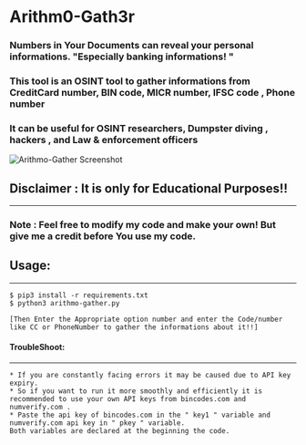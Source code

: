 # Arithm0-Gath3r
### Numbers in Your Documents can reveal your personal informations. "Especially banking informations! "

### This tool is an OSINT tool to gather informations from CreditCard number, BIN code, MICR number, IFSC code , Phone number

### It can be useful for OSINT researchers, Dumpster diving , hackers , and Law & enforcement officers
![Arithmo-Gather Screenshot](https://github.com/febinrev/arithmo-gather/raw/master/arithmo_gather.jpg)

## Disclaimer : It is only for Educational Purposes!!


-----------------------------------------------------------------------------------------------------------------------------------
### Note : Feel free to modify my code and make your own! But give me a credit before You use my code.

## Usage:
------------------------------------------------------------------------------------------------------------------------------
    $ pip3 install -r requirements.txt
    $ python3 arithmo-gather.py
    
    [Then Enter the Appropriate option number and enter the Code/number like CC or PhoneNumber to gather the informations about it!!]

#### TroubleShoot:
-------------------------------------------------------------------------------------------------------------------------------
    * If you are constantly facing errors it may be caused due to API key expiry. 
    * So if you want to run it more smoothly and efficiently it is recommended to use your own API keys from bincodes.com and numverify.com . 
    * Paste the api key of bincodes.com in the " key1 " variable and numverify.com api key in " pkey " variable.
    Both variables are declared at the beginning the code.
